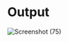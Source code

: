 # Output
![Screenshot (75)](https://github.com/user-attachments/assets/aad3ca61-418d-4173-879d-4af63739019e)
